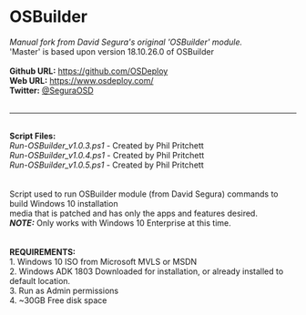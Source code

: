 # OSBuilder
<i>Manual fork from David Segura's original 'OSBuilder' module.</i><br/>
'Master' is based upon version 18.10.26.0 of OSBuilder<br/><br/>
  <b>Github URL:</b> https://github.com/OSDeploy<br/>
  <b>Web URL:</b> https://www.osdeploy.com/<br/>
  <b>Twitter:</b> <a href=https://twitter.com/SeguraOSD>@SeguraOSD</a><br/><br/>
  
  --------------------------------------------------------------
  <br/>
  <b>Script Files:</b><br/>
  <i>Run-OSBuilder_v1.0.3.ps1</i> - Created by Phil Pritchett<br/>
  <i>Run-OSBuilder_v1.0.4.ps1</i> - Created by Phil Pritchett<br/>
  <i>Run-OSBuilder_v1.0.5.ps1</i> - Created by Phil Pritchett<br/>
  <br/>
  <br/>
  Script used to run OSBuilder module (from David Segura) commands to build Windows 10 installation<br/>
  media that is patched and has only the apps and features desired.<br/>
  <i><b>NOTE:</b></i> Only works with Windows 10 Enterprise at this time.<br/>
  <br/>
  <br/>
  <b>REQUIREMENTS:</b><br/>
  1. Windows 10 ISO from Microsoft MVLS or MSDN<br/>
  2. Windows ADK 1803 Downloaded for installation, or already installed to default location.<br/>
  3. Run as Admin permissions<br/>
  4. ~30GB Free disk space<br/>
